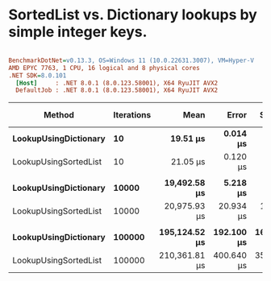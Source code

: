 # SortedList vs. Dictionary lookups by simple integer keys.


``` ini

BenchmarkDotNet=v0.13.3, OS=Windows 11 (10.0.22631.3007), VM=Hyper-V
AMD EPYC 7763, 1 CPU, 16 logical and 8 physical cores
.NET SDK=8.0.101
  [Host]     : .NET 8.0.1 (8.0.123.58001), X64 RyuJIT AVX2
  DefaultJob : .NET 8.0.1 (8.0.123.58001), X64 RyuJIT AVX2


```
|                Method | Iterations |          Mean |      Error |     StdDev | Ratio | Allocated | Alloc Ratio |
|---------------------- |----------- |--------------:|-----------:|-----------:|------:|----------:|------------:|
| **LookupUsingDictionary** |         **10** |      **19.51 μs** |   **0.014 μs** |   **0.012 μs** |  **1.00** |         **-** |          **NA** |
| LookupUsingSortedList |         10 |      21.05 μs |   0.120 μs |   0.106 μs |  1.08 |         - |          NA |
|                       |            |               |            |            |       |           |             |
| **LookupUsingDictionary** |      **10000** |  **19,492.58 μs** |   **5.218 μs** |   **4.357 μs** |  **1.00** |         **-** |          **NA** |
| LookupUsingSortedList |      10000 |  20,975.93 μs |  20.934 μs |  17.481 μs |  1.08 |         - |          NA |
|                       |            |               |            |            |       |           |             |
| **LookupUsingDictionary** |     **100000** | **195,124.52 μs** | **192.100 μs** | **160.413 μs** |  **1.00** |         **-** |          **NA** |
| LookupUsingSortedList |     100000 | 210,361.81 μs | 400.640 μs | 355.157 μs |  1.08 |         - |          NA |
